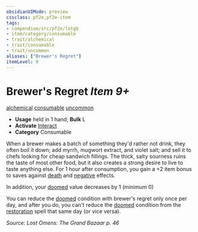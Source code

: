 ```yaml
---
obsidianUIMode: preview
cssclass: pf2e,pf2e-item
tags:
- compendium/src/pf2e/lotgb
- item/category/consumable
- trait/alchemical
- trait/consumable
- trait/uncommon
aliases: ["Brewer's Regret"]
itemLevel: 9
---
```

# Brewer's Regret *Item 9+*  
[alchemical](../../../rules/traits/alchemical.md)  [consumable](../../../rules/traits/consumable.md)  [uncommon](../../../rules/traits/uncommon.md)  

- **Usage** held in 1 hand; **Bulk** L
- **Activate** [Interact](../../../rules/actions/interact.md)
- **Category** Consumable

When a brewer makes a batch of something they'd rather not drink, they often boil it down; add myrrh, mugwort extract, and violet salt; and sell it to chefs looking for cheap sandwich fillings. The thick, salty sourness ruins the taste of most other food, but it also creates a strong desire to live to taste anything else. For 1 hour after consumption, you gain a +2 item bonus to saves against [death](../../../rules/traits/death.md) and [negative](../../../rules/traits/negative.md) effects.

In addition, your [doomed](../../../rules/conditions.md#Doomed) value decreases by 1 (minimum 0)

You can reduce the [doomed](../../../rules/conditions.md#Doomed) condition with brewer's regret only once per day, and after you do, you can't reduce the [doomed](../../../rules/conditions.md#Doomed) condition from the [restoration](../../spells/restoration.md) spell that same day (or vice versa).

*Source: Lost Omens: The Grand Bazaar p. 46*